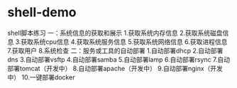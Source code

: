 # shell-demo
shell脚本练习
一：系统信息的获取和展示
1.获取系统内存信息
2.获取系统磁盘信息
3.获取系统cpu信息
4.获取系统服务信息
5.获取系统网络信息
6.获取进程信息
7.获取用户
8.系统检查
二：服务或工具的自动部署
1.自动部署dhcp
2.自动部署dns
3.自动部署vsftp
4.自动部署samba
5.自动部署lamp
6.自动部署rsync
7.自动部署tomcat（开发中）
8.自动部署apache（开发中）
9.自动部署nginx（开发中）
10.一键部署docker
